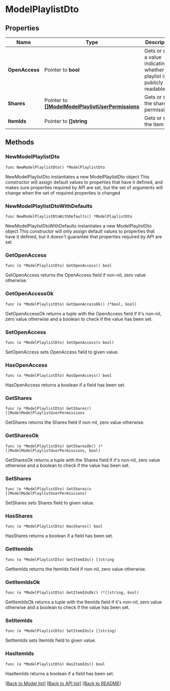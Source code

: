 # ModelPlaylistDto

## Properties

Name | Type | Description | Notes
------------ | ------------- | ------------- | -------------
**OpenAccess** | Pointer to **bool** | Gets or sets a value indicating whether the playlist is publicly readable. | [optional] 
**Shares** | Pointer to [**[]ModelModelPlaylistUserPermissions**](ModelModelPlaylistUserPermissions.md) | Gets or sets the share permissions. | [optional] 
**ItemIds** | Pointer to **[]string** | Gets or sets the item ids. | [optional] 

## Methods

### NewModelPlaylistDto

`func NewModelPlaylistDto() *ModelPlaylistDto`

NewModelPlaylistDto instantiates a new ModelPlaylistDto object
This constructor will assign default values to properties that have it defined,
and makes sure properties required by API are set, but the set of arguments
will change when the set of required properties is changed

### NewModelPlaylistDtoWithDefaults

`func NewModelPlaylistDtoWithDefaults() *ModelPlaylistDto`

NewModelPlaylistDtoWithDefaults instantiates a new ModelPlaylistDto object
This constructor will only assign default values to properties that have it defined,
but it doesn't guarantee that properties required by API are set

### GetOpenAccess

`func (o *ModelPlaylistDto) GetOpenAccess() bool`

GetOpenAccess returns the OpenAccess field if non-nil, zero value otherwise.

### GetOpenAccessOk

`func (o *ModelPlaylistDto) GetOpenAccessOk() (*bool, bool)`

GetOpenAccessOk returns a tuple with the OpenAccess field if it's non-nil, zero value otherwise
and a boolean to check if the value has been set.

### SetOpenAccess

`func (o *ModelPlaylistDto) SetOpenAccess(v bool)`

SetOpenAccess sets OpenAccess field to given value.

### HasOpenAccess

`func (o *ModelPlaylistDto) HasOpenAccess() bool`

HasOpenAccess returns a boolean if a field has been set.

### GetShares

`func (o *ModelPlaylistDto) GetShares() []ModelModelPlaylistUserPermissions`

GetShares returns the Shares field if non-nil, zero value otherwise.

### GetSharesOk

`func (o *ModelPlaylistDto) GetSharesOk() (*[]ModelModelPlaylistUserPermissions, bool)`

GetSharesOk returns a tuple with the Shares field if it's non-nil, zero value otherwise
and a boolean to check if the value has been set.

### SetShares

`func (o *ModelPlaylistDto) SetShares(v []ModelModelPlaylistUserPermissions)`

SetShares sets Shares field to given value.

### HasShares

`func (o *ModelPlaylistDto) HasShares() bool`

HasShares returns a boolean if a field has been set.

### GetItemIds

`func (o *ModelPlaylistDto) GetItemIds() []string`

GetItemIds returns the ItemIds field if non-nil, zero value otherwise.

### GetItemIdsOk

`func (o *ModelPlaylistDto) GetItemIdsOk() (*[]string, bool)`

GetItemIdsOk returns a tuple with the ItemIds field if it's non-nil, zero value otherwise
and a boolean to check if the value has been set.

### SetItemIds

`func (o *ModelPlaylistDto) SetItemIds(v []string)`

SetItemIds sets ItemIds field to given value.

### HasItemIds

`func (o *ModelPlaylistDto) HasItemIds() bool`

HasItemIds returns a boolean if a field has been set.


[[Back to Model list]](../README.md#documentation-for-models) [[Back to API list]](../README.md#documentation-for-api-endpoints) [[Back to README]](../README.md)


